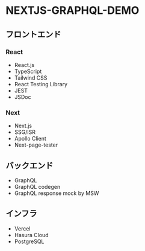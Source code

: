 # NEXTJS-GRAPHQL-DEMO

## フロントエンド

### React

- React.js
- TypeScript
- Tailwind CSS
- React Testing Library
- JEST
- JSDoc

### Next

- Next.js
- SSG/ISR
- Apollo Client
- Next-page-tester

## バックエンド

- GraphQL
- GraphQL codegen
- GraphQL response mock by MSW

## インフラ

- Vercel
- Hasura Cloud
- PostgreSQL
